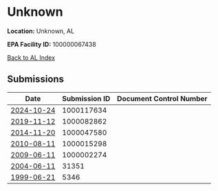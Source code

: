 # Unknown

**Location:** Unknown, AL

**EPA Facility ID:** 100000067438

[Back to AL Index](../../index.md)

## Submissions

| Date | Submission ID | Document Control Number |
|------|--------------|-------------------------|
| [2024-10-24](submissions/1000117634.md) | 1000117634 |  |
| [2019-11-12](submissions/1000082862.md) | 1000082862 |  |
| [2014-11-20](submissions/1000047580.md) | 1000047580 |  |
| [2010-08-11](submissions/1000015298.md) | 1000015298 |  |
| [2009-06-11](submissions/1000002274.md) | 1000002274 |  |
| [2004-06-11](submissions/31351.md) | 31351 |  |
| [1999-06-21](submissions/5346.md) | 5346 |  |
